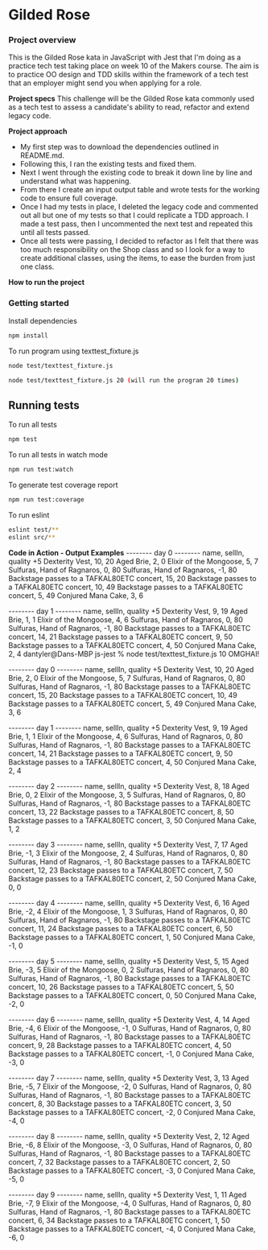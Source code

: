 # Gilded Rose

### Project overview

This is the Gilded Rose kata in JavaScript with Jest that I'm doing as a practice tech test taking place on week 10 of the Makers course. 
The aim is to practice OO design and TDD skills within the framework of a tech test that an employer might send you when applying for a role. 

**Project specs** 
This challenge will be the Gilded Rose kata commonly used as a tech test to assess a candidate's ability to read, refactor and extend legacy code.

**Project approach** 

- My first step was to download the dependencies outlined in README.md.
- Following this, I ran the existing tests and fixed them. 
- Next I went through the existing code to break it down line by line and understand what was happening. 
- From there I create an input output table and wrote tests for the working code to ensure full coverage. 
- Once I had my tests in place, I deleted the legacy code and commented out all but one of my tests so that I could replicate a TDD approach. I made a test pass, then I uncommented the next test and repeated this until all tests passed.
- Once all tests were passing, I decided to refactor as I felt that there was too much responsibility on the Shop class and so I look for a way to create additional classes, using the items, to ease the burden from just one class.

**How to run the project** 
### Getting started

Install dependencies

```sh
npm install
```

To run program using texttest_fixture.js

```sh
node test/texttest_fixture.js 
```

```sh
node test/texttest_fixture.js 20 (will run the program 20 times)
```

## Running tests

To run all tests

```sh
npm test
```

To run all tests in watch mode

```sh
npm run test:watch
```

To generate test coverage report

```sh
npm run test:coverage
```

To run eslint
```sh
eslint test/**
eslint src/**
```

**Code in Action - Output Examples** 
-------- day 0 --------
name, sellIn, quality
+5 Dexterity Vest, 10, 20
Aged Brie, 2, 0
Elixir of the Mongoose, 5, 7
Sulfuras, Hand of Ragnaros, 0, 80
Sulfuras, Hand of Ragnaros, -1, 80
Backstage passes to a TAFKAL80ETC concert, 15, 20
Backstage passes to a TAFKAL80ETC concert, 10, 49
Backstage passes to a TAFKAL80ETC concert, 5, 49
Conjured Mana Cake, 3, 6

-------- day 1 --------
name, sellIn, quality
+5 Dexterity Vest, 9, 19
Aged Brie, 1, 1
Elixir of the Mongoose, 4, 6
Sulfuras, Hand of Ragnaros, 0, 80
Sulfuras, Hand of Ragnaros, -1, 80
Backstage passes to a TAFKAL80ETC concert, 14, 21
Backstage passes to a TAFKAL80ETC concert, 9, 50
Backstage passes to a TAFKAL80ETC concert, 4, 50
Conjured Mana Cake, 2, 4
dantyler@Dans-MBP js-jest % node test/texttest_fixture.js 10
OMGHAI!

-------- day 0 --------
name, sellIn, quality
+5 Dexterity Vest, 10, 20
Aged Brie, 2, 0
Elixir of the Mongoose, 5, 7
Sulfuras, Hand of Ragnaros, 0, 80
Sulfuras, Hand of Ragnaros, -1, 80
Backstage passes to a TAFKAL80ETC concert, 15, 20
Backstage passes to a TAFKAL80ETC concert, 10, 49
Backstage passes to a TAFKAL80ETC concert, 5, 49
Conjured Mana Cake, 3, 6

-------- day 1 --------
name, sellIn, quality
+5 Dexterity Vest, 9, 19
Aged Brie, 1, 1
Elixir of the Mongoose, 4, 6
Sulfuras, Hand of Ragnaros, 0, 80
Sulfuras, Hand of Ragnaros, -1, 80
Backstage passes to a TAFKAL80ETC concert, 14, 21
Backstage passes to a TAFKAL80ETC concert, 9, 50
Backstage passes to a TAFKAL80ETC concert, 4, 50
Conjured Mana Cake, 2, 4

-------- day 2 --------
name, sellIn, quality
+5 Dexterity Vest, 8, 18
Aged Brie, 0, 2
Elixir of the Mongoose, 3, 5
Sulfuras, Hand of Ragnaros, 0, 80
Sulfuras, Hand of Ragnaros, -1, 80
Backstage passes to a TAFKAL80ETC concert, 13, 22
Backstage passes to a TAFKAL80ETC concert, 8, 50
Backstage passes to a TAFKAL80ETC concert, 3, 50
Conjured Mana Cake, 1, 2

-------- day 3 --------
name, sellIn, quality
+5 Dexterity Vest, 7, 17
Aged Brie, -1, 3
Elixir of the Mongoose, 2, 4
Sulfuras, Hand of Ragnaros, 0, 80
Sulfuras, Hand of Ragnaros, -1, 80
Backstage passes to a TAFKAL80ETC concert, 12, 23
Backstage passes to a TAFKAL80ETC concert, 7, 50
Backstage passes to a TAFKAL80ETC concert, 2, 50
Conjured Mana Cake, 0, 0

-------- day 4 --------
name, sellIn, quality
+5 Dexterity Vest, 6, 16
Aged Brie, -2, 4
Elixir of the Mongoose, 1, 3
Sulfuras, Hand of Ragnaros, 0, 80
Sulfuras, Hand of Ragnaros, -1, 80
Backstage passes to a TAFKAL80ETC concert, 11, 24
Backstage passes to a TAFKAL80ETC concert, 6, 50
Backstage passes to a TAFKAL80ETC concert, 1, 50
Conjured Mana Cake, -1, 0

-------- day 5 --------
name, sellIn, quality
+5 Dexterity Vest, 5, 15
Aged Brie, -3, 5
Elixir of the Mongoose, 0, 2
Sulfuras, Hand of Ragnaros, 0, 80
Sulfuras, Hand of Ragnaros, -1, 80
Backstage passes to a TAFKAL80ETC concert, 10, 26
Backstage passes to a TAFKAL80ETC concert, 5, 50
Backstage passes to a TAFKAL80ETC concert, 0, 50
Conjured Mana Cake, -2, 0

-------- day 6 --------
name, sellIn, quality
+5 Dexterity Vest, 4, 14
Aged Brie, -4, 6
Elixir of the Mongoose, -1, 0
Sulfuras, Hand of Ragnaros, 0, 80
Sulfuras, Hand of Ragnaros, -1, 80
Backstage passes to a TAFKAL80ETC concert, 9, 28
Backstage passes to a TAFKAL80ETC concert, 4, 50
Backstage passes to a TAFKAL80ETC concert, -1, 0
Conjured Mana Cake, -3, 0

-------- day 7 --------
name, sellIn, quality
+5 Dexterity Vest, 3, 13
Aged Brie, -5, 7
Elixir of the Mongoose, -2, 0
Sulfuras, Hand of Ragnaros, 0, 80
Sulfuras, Hand of Ragnaros, -1, 80
Backstage passes to a TAFKAL80ETC concert, 8, 30
Backstage passes to a TAFKAL80ETC concert, 3, 50
Backstage passes to a TAFKAL80ETC concert, -2, 0
Conjured Mana Cake, -4, 0

-------- day 8 --------
name, sellIn, quality
+5 Dexterity Vest, 2, 12
Aged Brie, -6, 8
Elixir of the Mongoose, -3, 0
Sulfuras, Hand of Ragnaros, 0, 80
Sulfuras, Hand of Ragnaros, -1, 80
Backstage passes to a TAFKAL80ETC concert, 7, 32
Backstage passes to a TAFKAL80ETC concert, 2, 50
Backstage passes to a TAFKAL80ETC concert, -3, 0
Conjured Mana Cake, -5, 0

-------- day 9 --------
name, sellIn, quality
+5 Dexterity Vest, 1, 11
Aged Brie, -7, 9
Elixir of the Mongoose, -4, 0
Sulfuras, Hand of Ragnaros, 0, 80
Sulfuras, Hand of Ragnaros, -1, 80
Backstage passes to a TAFKAL80ETC concert, 6, 34
Backstage passes to a TAFKAL80ETC concert, 1, 50
Backstage passes to a TAFKAL80ETC concert, -4, 0
Conjured Mana Cake, -6, 0